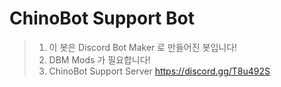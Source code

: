 # ChinoBot Support Bot
>1. 이 봇은 Discord Bot Maker 로 만들어진 봇입니다!
>2. DBM Mods 가 필요합니다!
>3. ChinoBot Support Server
>https://discord.gg/T8u492S